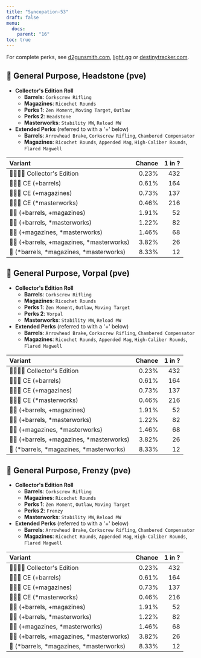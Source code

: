 ```yaml
---
title: "Syncopation-53"
draft: false
menu:
  docs:
    parent: "16"
toc: true
---
```


For complete perks, see [d2gunsmith.com](https://d2gunsmith.com/w/2856514843), [light.gg](https://www.light.gg/db/items/2856514843) or [destinytracker.com](https://destinytracker.com/destiny-2/db/items/2856514843).



## 👾 General Purpose, Headstone (pve)



* **Collector's Edition Roll**
  * **Barrels**: `Corkscrew Rifling`
  * **Magazines**: `Ricochet Rounds`
  * **Perks 1**: `Zen Moment`, `Moving Target`, `Outlaw`
  * **Perks 2**: `Headstone`
  * **Masterworks**: `Stability MW`, `Reload MW`
* **Extended Perks** (referred to with a '+' below)
  * **Barrels**: `Arrowhead Brake`, `Corkscrew Rifling`, `Chambered Compensator`
  * **Magazines**: `Ricochet Rounds`, `Appended Mag`, `High-Caliber Rounds`, `Flared Magwell`

| Variant | Chance | 1 in ? |
|:-|-:|-:|
| 👾👾👾🌟 Collector's Edition | 0.23% | 432 |
| 👾👾👾 CE (+barrels) | 0.61% | 164 |
| 👾👾👾 CE (+magazines) | 0.73% | 137 |
| 👾👾👾 CE (*masterworks) | 0.46% | 216 |
| 👾👾 (+barrels, +magazines) | 1.91% | 52 |
| 👾👾 (+barrels, *masterworks) | 1.22% | 82 |
| 👾👾 (+magazines, *masterworks) | 1.46% | 68 |
| 👾👾 (+barrels, +magazines, *masterworks) | 3.82% | 26 |
| 👾 (*barrels, *magazines, *masterworks) | 8.33% | 12 |

## 👾 General Purpose, Vorpal (pve)



* **Collector's Edition Roll**
  * **Barrels**: `Corkscrew Rifling`
  * **Magazines**: `Ricochet Rounds`
  * **Perks 1**: `Zen Moment`, `Outlaw`, `Moving Target`
  * **Perks 2**: `Vorpal`
  * **Masterworks**: `Stability MW`, `Reload MW`
* **Extended Perks** (referred to with a '+' below)
  * **Barrels**: `Arrowhead Brake`, `Corkscrew Rifling`, `Chambered Compensator`
  * **Magazines**: `Ricochet Rounds`, `Appended Mag`, `High-Caliber Rounds`, `Flared Magwell`

| Variant | Chance | 1 in ? |
|:-|-:|-:|
| 👾👾👾🌟 Collector's Edition | 0.23% | 432 |
| 👾👾👾 CE (+barrels) | 0.61% | 164 |
| 👾👾👾 CE (+magazines) | 0.73% | 137 |
| 👾👾👾 CE (*masterworks) | 0.46% | 216 |
| 👾👾 (+barrels, +magazines) | 1.91% | 52 |
| 👾👾 (+barrels, *masterworks) | 1.22% | 82 |
| 👾👾 (+magazines, *masterworks) | 1.46% | 68 |
| 👾👾 (+barrels, +magazines, *masterworks) | 3.82% | 26 |
| 👾 (*barrels, *magazines, *masterworks) | 8.33% | 12 |

## 👾 General Purpose, Frenzy (pve)



* **Collector's Edition Roll**
  * **Barrels**: `Corkscrew Rifling`
  * **Magazines**: `Ricochet Rounds`
  * **Perks 1**: `Zen Moment`, `Outlaw`, `Moving Target`
  * **Perks 2**: `Frenzy`
  * **Masterworks**: `Stability MW`, `Reload MW`
* **Extended Perks** (referred to with a '+' below)
  * **Barrels**: `Arrowhead Brake`, `Corkscrew Rifling`, `Chambered Compensator`
  * **Magazines**: `Ricochet Rounds`, `Appended Mag`, `High-Caliber Rounds`, `Flared Magwell`

| Variant | Chance | 1 in ? |
|:-|-:|-:|
| 👾👾👾🌟 Collector's Edition | 0.23% | 432 |
| 👾👾👾 CE (+barrels) | 0.61% | 164 |
| 👾👾👾 CE (+magazines) | 0.73% | 137 |
| 👾👾👾 CE (*masterworks) | 0.46% | 216 |
| 👾👾 (+barrels, +magazines) | 1.91% | 52 |
| 👾👾 (+barrels, *masterworks) | 1.22% | 82 |
| 👾👾 (+magazines, *masterworks) | 1.46% | 68 |
| 👾👾 (+barrels, +magazines, *masterworks) | 3.82% | 26 |
| 👾 (*barrels, *magazines, *masterworks) | 8.33% | 12 |
